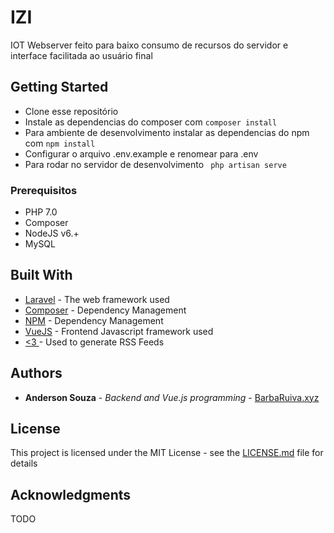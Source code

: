 # IZI 

IOT Webserver feito para baixo consumo de recursos do servidor e interface facilitada ao usuário final

## Getting Started

- Clone esse repositório
- Instale as dependencias do composer com ``` composer install ```
- Para ambiente de desenvolvimento instalar as dependencias do npm com ```npm install```
- Configurar o arquivo .env.example e renomear para .env
- Para rodar no servidor de desenvolvimento ``` php artisan serve```

### Prerequisitos

- PHP 7.0
- Composer
- NodeJS v6.+
- MySQL

## Built With

* [Laravel](http://www.laravel.com/) - The web framework used
* [Composer](https://) - Dependency Management
* [NPM](https://) - Dependency Management
* [VueJS](https://vuejs.org/) - Frontend Javascript framework used
* [ <3 ](https://barbaruiva.xyz/) - Used to generate RSS Feeds

## Authors

* **Anderson Souza** - *Backend and Vue.js programming* - [BarbaRuiva.xyz](https://barbaruiva.xyz)

## License

This project is licensed under the MIT License - see the [LICENSE.md](LICENSE.md) file for details

## Acknowledgments

TODO